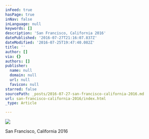 ```yaml
---
inFeed: true
hasPage: true
inNav: false
inLanguage: null
keywords: []
description: 'San Francisco, California 2016'
datePublished: '2016-07-27T21:16:07.837Z'
dateModified: '2016-07-25T19:47:40.082Z'
title: ''
author: []
via: {}
authors: []
publisher:
  name: null
  domain: null
  url: null
  favicon: null
starred: false
sourcePath: _posts/2016-07-27-san-francisco-california-2016.md
url: san-francisco-california-2016/index.html
_type: Article

---
```

![](https://the-grid-user-content.s3-us-west-2.amazonaws.com/68a7810d-8e48-4e6f-9190-d7be494848a8.jpg)

San Francisco, California 2016